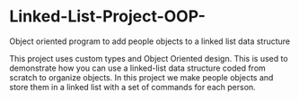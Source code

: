 # Linked-List-Project-OOP-
Object oriented program to add people objects to a linked list data structure

This project uses custom types and Object Oriented design.
This is used to demonstrate how you can use a linked-list data structure coded from scratch to organize objects.
In this project we make people objects and store them in a linked list with a set of commands for each person.
